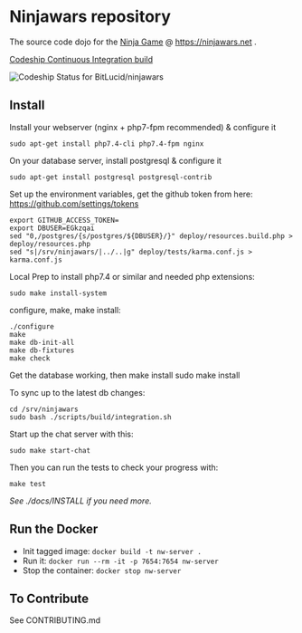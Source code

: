 # Ninjawars repository

The source code dojo for the [Ninja Game](https://www.ninjawars.net) @ https://ninjawars.net .

[Codeship Continuous Integration build](https://www.codeship.io/projects/41292)

![Codeship Status for BitLucid/ninjawars](https://codeship.com/projects/7c7b3800-3608-0132-36b5-4e1d56e5e814/status)

## Install

Install your webserver (nginx + php7-fpm recommended) & configure it

	sudo apt-get install php7.4-cli php7.4-fpm nginx

On your database server, install postgresql & configure it

	sudo apt-get install postgresql postgresql-contrib

Set up the environment variables, get the github token 
from here: https://github.com/settings/tokens

	export GITHUB_ACCESS_TOKEN=
	export DBUSER=EGkzqai
	sed "0,/postgres/{s/postgres/${DBUSER}/}" deploy/resources.build.php > deploy/resources.php
	sed "s|/srv/ninjawars/|../..|g" deploy/tests/karma.conf.js > karma.conf.js


Local Prep to install php7.4 or similar and needed php extensions:

    sudo make install-system


configure, make, make install:

	./configure
	make
	make db-init-all
	make db-fixtures
	make check

Get the database working, then make install
	sudo make install

To sync up to the latest db changes:

	cd /srv/ninjawars
	sudo bash ./scripts/build/integration.sh

Start up the chat server with this:

	sudo make start-chat

Then you can run the tests to check your progress with:

    make test

*See ./docs/INSTALL if you need more.*

## Run the Docker

* Init tagged image: `docker build -t nw-server .`
* Run it: `docker run --rm -it -p 7654:7654 nw-server`
* Stop the container: `docker stop nw-server`

## To Contribute

See CONTRIBUTING.md
